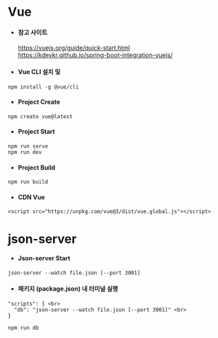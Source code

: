# Vue
* #### 참고 사이트
    https://vuejs.org/guide/quick-start.html <br>
    https://kdevkr.github.io/spring-boot-integration-vuejs/
  
* #### Vue CLI 설치 및
```
npm install -g @vue/cli
```
* #### Project Create
```
npm create vue@latest
```
* #### Project Start
```
npm run serve
npm run dev
```
* #### Project Build
```
npm run build
```

* #### CDN Vue
```
<script src="https://unpkg.com/vue@3/dist/vue.global.js"></script>
```

# json-server

* #### Json-server Start
```
json-server --watch file.json [--port 3001]
```

* #### 패키지 (package.json) 내 터미널 실행
```
"scripts": { <br>
  "db": "json-server --watch file.json [--port 3001]" <br>
}
```
```
npm run db
```
  

